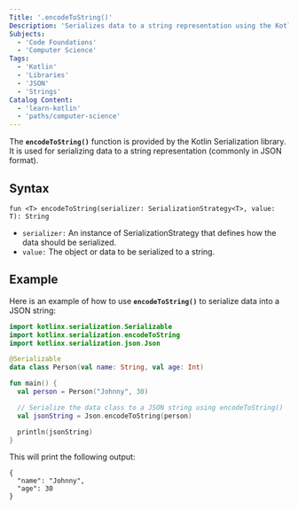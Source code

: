 ```yaml
---
Title: '.encodeToString()'
Description: 'Serializes data to a string representation using the Kotlin Serialization library.'
Subjects:
  - 'Code Foundations'
  - 'Computer Science'
Tags:
  - 'Kotlin'
  - 'Libraries'
  - 'JSON'
  - 'Strings'
Catalog Content: 
  - 'learn-kotlin'
  - 'paths/computer-science'
---
```


The **`encodeToString()`** function is provided by the Kotlin Serialization library. It is used for serializing data to a string representation (commonly in JSON format).

## Syntax

```pseudo
fun <T> encodeToString(serializer: SerializationStrategy<T>, value: T): String
```

- `serializer:` An instance of SerializationStrategy that defines how the data should be serialized.
- `value:` The object or data to be serialized to a string.

## Example

Here is an example of how to use **`encodeToString()`** to serialize data into a JSON string:

```kotlin
import kotlinx.serialization.Serializable
import kotlinx.serialization.encodeToString
import kotlinx.serialization.json.Json

@Serializable
data class Person(val name: String, val age: Int)

fun main() {
  val person = Person("Johnny", 30)

  // Serialize the data class to a JSON string using encodeToString()
  val jsonString = Json.encodeToString(person)

  println(jsonString)
}
```

This will print the following output:

```shell
{
  "name": "Johnny",
  "age": 30
}
```
